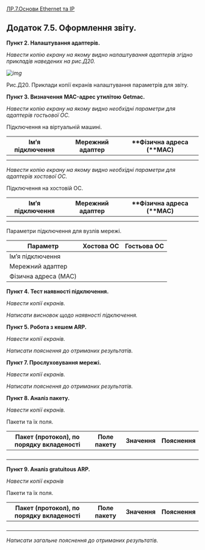 [ЛР.7.Основи Ethernet та IP](lab7.md)

## Додаток 7.5. Оформлення звіту.

**Пункт 2. Налаштування адаптерів.**

*Навести копію екрану на якому видно налаштування адаптерів згідно прикладів наведених на рис.Д20.*

*![img](media7/Д20.png)*

Рис.Д20. Приклади копії екранів налаштування параметрів для звіту.

**Пункт 3. Визначення** **MAC-адрес утилітою**  **Getmac.** 

*Навести копію екрану на якому видно необхідні параметри для адаптерів гостьової ОС.* 

Підключення на віртуальній машині. 

| **Ім’я підключення** | **Мережний адаптер** | **Фізична адреса (****MAC)** |
| -------------------- | -------------------- | ---------------------------- |
|                      |                      |                              |
|                      |                      |                              |

*Навести копію екрану на якому видно необхідні параметри для адаптерів хостової ОС.* 

Підключення на хостовій ОС. 

| **Ім’я підключення** | **Мережний адаптер** | **Фізична адреса (****MAC)** |
| -------------------- | -------------------- | ---------------------------- |
|                      |                      |                              |
|                      |                      |                              |

Параметри підключення для вузлів мережі. 

| **Параметр**          | **Хостова ОС** | **Гостьова  ОС** |
| --------------------- | -------------- | ---------------- |
| Ім’я  підключення     |                |                  |
| Мережний  адаптер     |                |                  |
| Фізична  адреса (MAC) |                |                  |

**Пункт 4. Тест наявності підключення.**

*Навести копії екранів.*

*Написати висновок щодо наявності підключення.*

**Пункт 5. Робота з кешем ARP.**

*Навести копії екранів.*

*Написати пояснення до отриманих результатів.*

**Пункт 7. Прослуховування мережі.**

*Навести копії екранів.*

*Написати пояснення до отриманих результатів.*

**Пункт 8. Аналіз пакету.**

*Навести копії екранів.*

Пакети та їх поля. 

| **Пакет (протокол),  по порядку вкладеності** | **Поле  пакету** | **Значення** | **Пояснення** |
| --------------------------------------------- | ---------------- | ------------ | ------------- |
|                                               |                  |              |               |
|                                               |                  |              |               |
|                                               |                  |              |               |
|                                               |                  |              |               |

**Пункт 9. Аналіз gratuitous ARP.**

*Навести копії екранів*

Пакети та їх поля. 

| **Пакет  (протокол), по порядку вкладеності** | **Поле  пакету** | **Значення** | **Пояснення** |
| --------------------------------------------- | ---------------- | ------------ | ------------- |
|                                               |                  |              |               |
|                                               |                  |              |               |
|                                               |                  |              |               |
|                                               |                  |              |               |

*Написати загальне пояснення до отриманих результатів.*

 

 